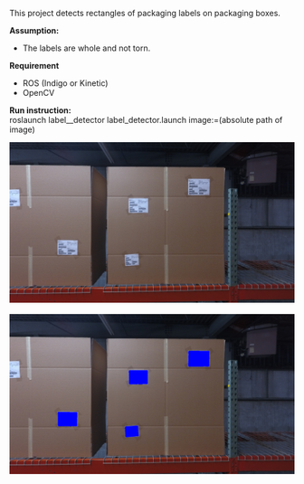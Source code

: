 This project detects rectangles of packaging labels on packaging boxes. 

**Assumption:**
* The labels are whole and not torn. 

**Requirement**
* ROS (Indigo or Kinetic)
* OpenCV

**Run instruction:**<br/>
roslaunch label__detector label_detector.launch image:=(absolute path of image)

![alt tag](https://github.com/Pooja71/label_detector/blob/master/blob/216.jpg)</br> </br>
![alt_tag](https://github.com/Pooja71/label_detector/blob/master/blob/label_detector_output.png)



